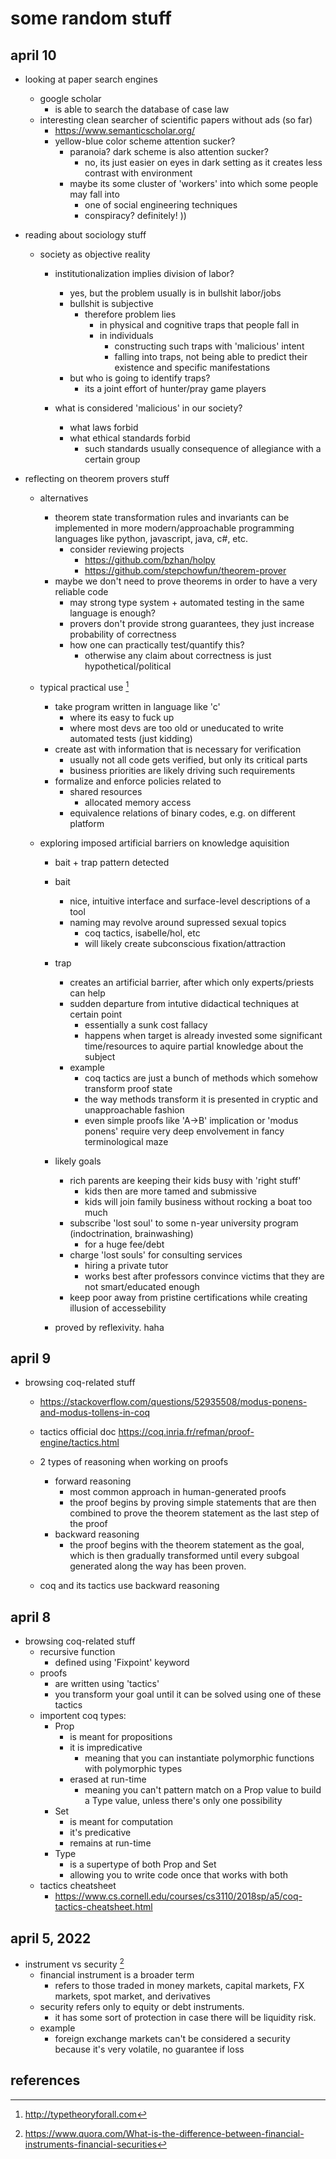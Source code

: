 # some random stuff

## april 10


- looking at paper search engines
  - google scholar 
    - is able to search the database of case law
  - interesting clean searcher of scientific papers without ads (so far)
    - https://www.semanticscholar.org/
    - yellow-blue color scheme attention sucker?
      - paranoia? dark scheme is also attention sucker?
        - no, its just easier on eyes in dark setting as it creates less contrast with environment
      - maybe its some cluster of 'workers' into which some people may fall into
        - one of social engineering techniques
        - conspiracy? definitely! ))

- reading about sociology stuff
  - society as objective reality
    - institutionalization implies division of labor?
      - yes, but the problem usually is in bullshit labor/jobs
      - bullshit is subjective
        - therefore problem lies
          - in physical and cognitive traps that people fall in
          - in individuals
            - constructing such traps with 'malicious' intent
            - falling into traps, not being able to predict their existence and specific manifestations
      - but who is going to identify traps?
        - its a joint effort of hunter/pray game players

    - what is considered 'malicious' in our society?
      - what laws forbid
      - what ethical standards forbid
        - such standards usually consequence of allegiance with a certain group

- reflecting on theorem provers stuff

  - alternatives
    - theorem state transformation rules and invariants can be implemented in more 
      modern/approachable programming languages like python, javascript, java, c#, etc.
      - consider reviewing projects
        - https://github.com/bzhan/holpy
        - https://github.com/stepchowfun/theorem-prover
    - maybe we don't need to prove theorems in order to have a very reliable code
      - may strong type system + automated testing in the same language is enough?
      - provers don't provide strong guarantees, they just increase probability of correctness
      - how one can practically test/quantify this?
        - otherwise any claim about correctness is just hypothetical/political

  - typical practical use [^2]
    - take program written in language like 'c'
      - where its easy to fuck up
      - where most devs are too old or uneducated to write automated tests (just kidding)
    - create ast with information that is necessary for verification
      - usually not all code gets verified, but only its critical parts
      - business priorities are likely driving such requirements
    - formalize and enforce policies related to
      - shared resources
        - allocated memory access
      - equivalence relations of binary codes, e.g. on different platform
      

  - exploring imposed artificial barriers on knowledge aquisition
    - bait + trap pattern detected
    - bait
      - nice, intuitive interface and surface-level descriptions of a tool
      - naming may revolve around supressed sexual topics
        - coq tactics, isabelle/hol, etc
        - will likely create subconscious fixation/attraction

    - trap
      - creates an artificial barrier, after which only experts/priests can help
      - sudden departure from intutive didactical techniques at certain point
        - essentially a sunk cost fallacy
        - happens when target is already invested some significant time/resources to 
          aquire partial knowledge about the subject
      - example
        - coq tactics are just a bunch of methods which somehow transform proof state
        - the way methods transform it is presented in cryptic and unapproachable fashion
        - even simple proofs like 'A->B' implication or 'modus ponens' require very deep 
          envolvement in fancy terminological maze
    
    - likely goals
      - rich parents are keeping their kids busy with 'right stuff'
        - kids then are more tamed and submissive
        - kids will join family business without rocking a boat too much
      - subscribe 'lost soul' to some n-year university program (indoctrination, brainwashing)
        - for a huge fee/debt
      - charge 'lost souls' for consulting services
        - hiring a private tutor
        - works best after professors convince victims that they are not smart/educated enough
      - keep poor away from pristine certifications while creating illusion of accessebility

    - proved by reflexivity. haha


## april 9

- browsing coq-related stuff
  - https://stackoverflow.com/questions/52935508/modus-ponens-and-modus-tollens-in-coq
  - tactics official doc https://coq.inria.fr/refman/proof-engine/tactics.html

  - 2 types of reasoning when working on proofs
    - forward reasoning
      - most common approach in human-generated proofs
      - the proof begins by proving simple statements that are then combined to prove 
        the theorem statement as the last step of the proof
    - backward reasoning
      - the proof begins with the theorem statement as the goal, which is then gradually 
        transformed until every subgoal generated along the way has been proven. 
  - coq and its tactics use backward reasoning


## april 8

- browsing coq-related stuff
  - recursive function
    - defined using 'Fixpoint' keyword
  - proofs
    - are written using 'tactics'
    - you transform your goal until it can be solved using one of these tactics
  - importent coq types:
      - Prop
        - is meant for propositions
        - it is impredicative
          - meaning that you can instantiate polymorphic functions with polymorphic types
        - erased at run-time
          - meaning you can't pattern match on a Prop value to build a Type value, unless 
            there's only one possibility
      - Set
        - is meant for computation
        - it's predicative
        - remains at run-time
      - Type
        - is a supertype of both Prop and Set
        - allowing you to write code once that works with both
  - tactics cheatsheet
    - https://www.cs.cornell.edu/courses/cs3110/2018sp/a5/coq-tactics-cheatsheet.html


## april 5, 2022

- instrument vs security [^1]
  - financial instrument is a broader term
    - refers to those traded in money markets, capital markets, FX markets, spot market, and derivatives
  - security refers only to equity or debt instruments. 
    - it has some sort of protection in case there will be liquidity risk. 
  - example
    - foreign exchange markets can't be considered a security because it's very volatile, no guarantee if loss


## references

[^1]: https://www.quora.com/What-is-the-difference-between-financial-instruments-financial-securities
[^2]: http://typetheoryforall.com
